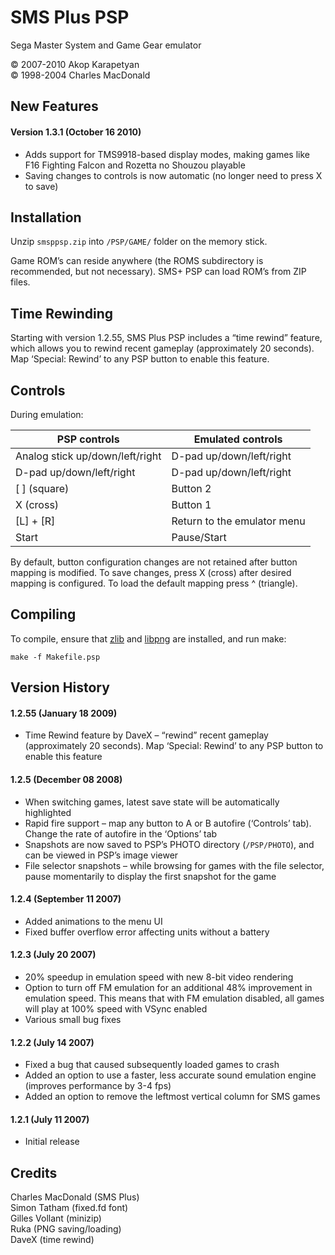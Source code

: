 SMS Plus PSP
============

Sega Master System and Game Gear emulator

&copy; 2007-2010 Akop Karapetyan  
&copy; 1998-2004 Charles MacDonald

New Features
------------

#### Version 1.3.1 (October 16 2010)

*   Adds support for TMS9918-based display modes, making games like F16 Fighting Falcon and Rozetta no Shouzou playable
*   Saving changes to controls is now automatic (no longer need to press X to save)

Installation
------------

Unzip `smsppsp.zip` into `/PSP/GAME/` folder on the memory stick.

Game ROM’s can reside anywhere (the ROMS subdirectory is recommended, but not necessary). SMS+ PSP can load ROM’s from ZIP files.

Time Rewinding
--------------

Starting with version 1.2.55, SMS Plus PSP includes a “time rewind” feature, which allows you to rewind recent gameplay (approximately 20 seconds). Map ‘Special: Rewind’ to any PSP button to enable this feature.

Controls
--------

During emulation:

| PSP controls                    | Emulated controls            |
| ------------------------------- | ---------------------------- |
| Analog stick up/down/left/right | D-pad up/down/left/right     |
| D-pad up/down/left/right        | D-pad up/down/left/right     |
| [ ] (square)                    | Button 2                     |
| X (cross)                       | Button 1                     |
| [L] + [R]                       | Return to the emulator menu  |
| Start                           | Pause/Start                  |

By default, button configuration changes are not retained after button mapping is modified. To save changes, press X (cross) after desired mapping is configured. To load the default mapping press ^ (triangle).

Compiling
---------

To compile, ensure that [zlib](svn://svn.pspdev.org/psp/trunk/zlib) and [libpng](svn://svn.pspdev.org/psp/trunk/libpng) are installed, and run make:

`make -f Makefile.psp`

Version History
---------------

#### 1.2.55 (January 18 2009)

*   Time Rewind feature by DaveX – “rewind” recent gameplay (approximately 20 seconds). Map ‘Special: Rewind’ to any PSP button to enable this feature

#### 1.2.5 (December 08 2008)

*   When switching games, latest save state will be automatically highlighted
*   Rapid fire support – map any button to A or B autofire (‘Controls’ tab). Change the rate of autofire in the ‘Options’ tab
*   Snapshots are now saved to PSP’s PHOTO directory (`/PSP/PHOTO`), and can be viewed in PSP’s image viewer
*   File selector snapshots – while browsing for games with the file selector, pause momentarily to display the first snapshot for the game

#### 1.2.4 (September 11 2007)

*   Added animations to the menu UI
*   Fixed buffer overflow error affecting units without a battery

#### 1.2.3 (July 20 2007)

*   20% speedup in emulation speed with new 8-bit video rendering
*   Option to turn off FM emulation for an additional 48% improvement in emulation speed. This means that with FM emulation disabled, all games will play at 100% speed with VSync enabled
*   Various small bug fixes

#### 1.2.2 (July 14 2007)

*   Fixed a bug that caused subsequently loaded games to crash
*   Added an option to use a faster, less accurate sound emulation engine (improves performance by 3-4 fps)
*   Added an option to remove the leftmost vertical column for SMS games

#### 1.2.1 (July 11 2007)

*   Initial release

Credits
-------

Charles MacDonald (SMS Plus)  
Simon Tatham (fixed.fd font)  
Gilles Vollant (minizip)  
Ruka (PNG saving/loading)  
DaveX (time rewind)
